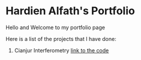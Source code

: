 # Hardien Alfath's Portfolio

Hello and Welcome to my portfolio page

Here is a list of the projects that I have done:

1. Cianjur Interferometry [link to the code](cianjur_interferometry/cianjur_interferometry.ipynb)
